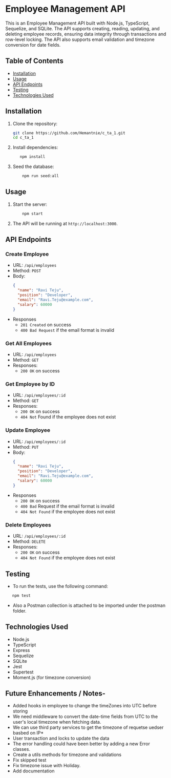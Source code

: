 # Employee Management API

This is an Employee Management API built with Node.js, TypeScript, Sequelize, and SQLite. The API supports creating, reading, updating, and deleting employee records, ensuring data integrity through transactions and row-level locking. The API also supports email validation and timezone conversion for date fields.

## Table of Contents

- [Installation](#installation)
- [Usage](#usage)
- [API Endpoints](#api-endpoints)
- [Testing](#testing)
- [Technologies Used](#technologies-used)

## Installation

1. Clone the repository:

   ```bash
   git clone https://github.com/Hemantnie/c_ta_1.git
   cd c_ta_1
   ```

2. Install dependencies:
    ```bash
       npm install
    ```
3. Seed the database:
    ```bash
        npm run seed:all
    ```

## Usage
1. Start the server:
    ```bash
        npm start
    ```
2. The API will be running at `http://localhost:3000`.

## API Endpoints

### Create Employee
* URL: `/api/employees`
* Method: `POST`
* Body:
    ```json
    {
      "name": "Ravi Teju",
      "position": "Developer",
      "email": "Ravi.Teju@example.com",
      "salary": 60000
    }
    ```
* Responses
    *   `201 Created` on success
    *   `400 Bad Request` if the email format is invalid

### Get All Employees
* URL: `/api/employees`
* Method: `GET`
* Responses:
    * `200 OK` on success

### Get Employee by ID
* URL: `/api/employees/:id`
* Method: `GET`
* Responses:
    * `200 OK` on success
    * `404 Not` Found if the employee does not exist

### Update Employee

* URL: `/api/employees/:id`
* Method: `PUT`
* Body:
    ```json
    {
      "name": "Ravi Teju",
      "position": "Developer",
      "email": "Ravi.Teju@example.com",
      "salary": 60000
    }
    ```
* Responses
    * `200 OK` on success
    * `400 Bad` Request if the email format is invalid
    * `404 Not Found` if the employee does not exist

### Delete Employees
* URL: `/api/employees/:id`
* Method: `DELETE`
* Responses:
    * `200 OK` on success
    * `404 Not Found` if the employee does not exist


## Testing
* To run the tests, use the following command:
```bash
   npm test
```
* Also a Postman collection is attached to be imported under the postman folder.


##  Technologies Used

* Node.js
* TypeScript
* Express
* Sequelize
* SQLite
* Jest
* Supertest
* Moment.js (for timezone conversion)

## Future Enhancements / Notes-
* Added hooks in employee to change the timeZones into UTC before storing
* We need middleware to convert the date-time fields from UTC to the user's local timezone when fetching data.
* We can use third party services to get the timezone of requetse uedser basbed on IP* 
* User transaction and locks to update the data
* The error handling could have been better by adding a new Error classes.
* Create a  utils methods for timezone and validations
* Fix skipped test
* Fix timezone issue with Holiday.
* Add documentation
